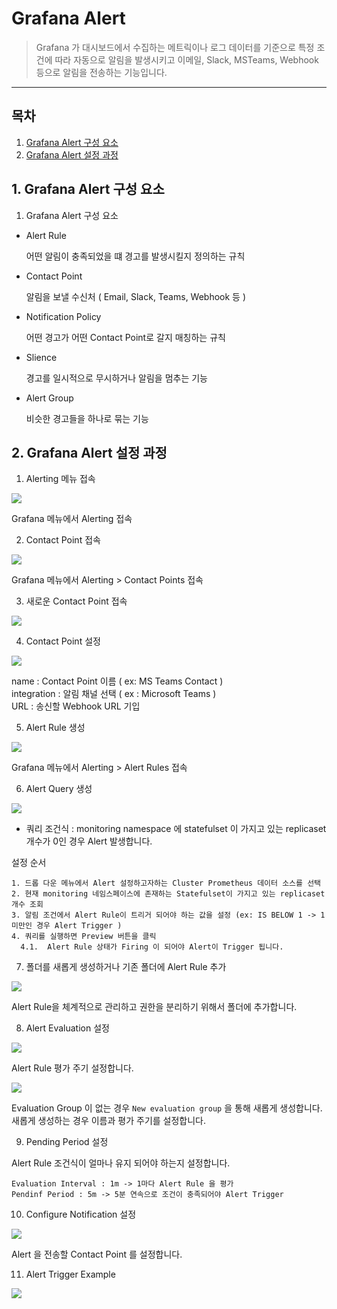 # Grafana Alert

> Grafana 가 대시보드에서 수집하는 메트릭이나 로그 데이터를 기준으로 특정 조건에 따라 자동으로 알림을 발생시키고 
> 이메일, Slack, MSTeams, Webhook 등으로 알림을 전송하는 기능입니다.

---

## 목차

1. [Grafana Alert 구성 요소](#1-grafana-alert-구성-요소)
2. [Grafana Alert 설정 과정](#2-grafana-alert-설정-과정)

## 1. Grafana Alert 구성 요소

1. Grafana Alert 구성 요소

* Alert Rule 

    어떤 알림이 충족되었을 떄 경고를 발생시킬지 정의하는 규칙

* Contact Point

    알림을 보낼 수신처 ( Email, Slack, Teams, Webhook 등 )

* Notification Policy

    어떤 경고가 어떤 Contact Point로 갈지 매칭하는 규칙

* Slience

    경고를 일시적으로 무시하거나 알림을 멈추는 기능

* Alert Group

    비슷한 경고들을 하나로 묶는 기능

## 2. Grafana Alert 설정 과정

1. Alerting 메뉴 접속

![](img/grafana_sidemenu_alerting.png)

Grafana 메뉴에서 Alerting 접속


2. Contact Point 접속

![](img/grafana_contact_point_menu.png)

Grafana 메뉴에서 Alerting > Contact Points 접속



3. 새로운 Contact Point 접속

![](img/grafana_contact_point_create.png)




4. Contact Point 설정

![](img/grafana_contact_points_setting.png)

name : Contact Point 이름 ( ex: MS Teams Contact )  
integration : 알림 채널 선택 ( ex : Microsoft Teams )  
URL : 송신할 Webhook URL 기입




5. Alert Rule 생성

![](img/grafana_alert_rule_menu.png)

Grafana 메뉴에서 Alerting > Alert Rules 접속



6. Alert Query 생성

![](img/grafana_alert_rule_expr_query.png)

* 쿼리 조건식 : monitoring namespace 에 statefulset 이 가지고 있는 replicaset 개수가 0인 경우 Alert 발생합니다.

설정 순서

```
1. 드롭 다운 메뉴에서 Alert 설정하고자하는 Cluster Prometheus 데이터 소스를 선택
2. 현재 monitoring 네임스페이스에 존재하는 Statefulset이 가지고 있는 replicaset 개수 조회
3. 알림 조건에서 Alert Rule이 트리거 되어야 하는 값을 설정 (ex: IS BELOW 1 -> 1 미만인 경우 Alert Trigger )
4. 쿼리를 실행하면 Preview 버튼을 클릭
  4.1.  Alert Rule 상태가 Firing 이 되어야 Alert이 Trigger 됩니다.
```


7. 폴더를 새롭게 생성하거나 기존 폴더에 Alert Rule 추가

![](img/grafana_alert_rule_folder.png)

Alert Rule을 체계적으로 관리하고 권한을 분리하기 위해서 폴더에 추가합니다.


8. Alert Evaluation 설정

![](img/grafana_alert_rule_evaluation.png)

Alert Rule 평가 주기 설정합니다.

![](img/grafana_alert_rule_evaluation_group_create.png)

Evaluation Group 이 없는 경우 ``New evaluation group`` 을 통해 새롭게 생성합니다.  
새롭게 생성하는 경우 이름과 평가 주기를 설정합니다.


9. Pending Period 설정

Alert Rule 조건식이 얼마나 유지 되어야 하는지 설정합니다.

```
Evaluation Interval : 1m -> 1마다 Alert Rule 을 평가
Pendinf Period : 5m -> 5분 연속으로 조건이 충족되어야 Alert Trigger
```


10. Configure Notification 설정

![](img/grafana_alert_rule_set_contact_point.png)

Alert 을 전송할 Contact Point 를 설정합니다.


11. Alert Trigger Example

![](img/grafana_alert_rule_msteams.png)
